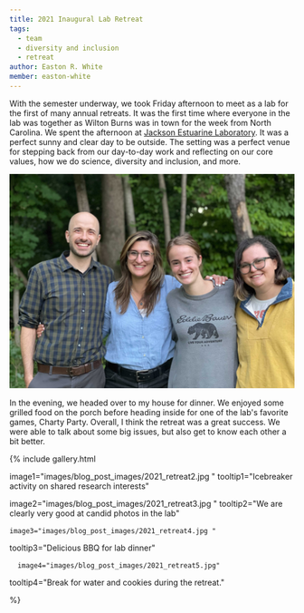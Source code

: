 ```yaml
---
title: 2021 Inaugural Lab Retreat
tags: 
  - team
  - diversity and inclusion
  - retreat
author: Easton R. White
member: easton-white
---
```


With the semester underway, we took Friday afternoon to meet as a lab for the first of many annual retreats. It was the first time where everyone in the lab was together as Wilton Burns was in town for the week from North Carolina. We spent the afternoon at [Jackson Estuarine Laboratory](https://marine.unh.edu/research-centers/facilities/jackson-estuarine-laboratory). It was a perfect sunny and clear day to be outside. The setting was a perfect venue for stepping back from our day-to-day work and reflecting on our core values, how we do science, diversity and inclusion, and more. 

![First team photo](/images/blog_post_images/2021_retreat1.jpg "First team photo")

In the evening, we headed over to my house for dinner. We enjoyed some grilled food on the porch before heading inside for one of the lab's favorite games, Charty Party. Overall, I think the retreat was a great success. We were able to talk about some big issues, but also get to know each other a bit better. 


{%
  include gallery.html

  image1="images/blog_post_images/2021_retreat2.jpg "
  tooltip1="Icebreaker activity on shared research interests"

  image2="images/blog_post_images/2021_retreat3.jpg "
  tooltip2="We are clearly very good at candid photos in the lab"
  
    image3="images/blog_post_images/2021_retreat4.jpg "
  tooltip3="Delicious BBQ for lab dinner"
  
      image4="images/blog_post_images/2021_retreat5.jpg"
  tooltip4="Break for water and cookies during the retreat."


%}
